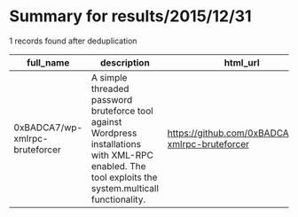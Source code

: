 
# Summary for results/2015/12/31
    
1 records found after deduplication

| full_name | description | html_url | matched_list | matched_count | pushed_at | size | stargazers_count | language | forks_count |
|--------------------------------|--------------------------------------------------------------------------------------------------------------------------------------------------------|---------------------------------------------------|----------------|-----------------|---------------------------|--------|--------------------|------------|---------------|
| 0xBADCA7/wp-xmlrpc-bruteforcer | A simple threaded password bruteforce tool against Wordpress installations with XML-RPC enabled. The tool exploits the system.multicall functionality. | https://github.com/0xBADCA7/wp-xmlrpc-bruteforcer | ['exploit'] | 1 | 2015-12-31 09:14:58+00:00 | 18 | 17 | Python | 3 |
